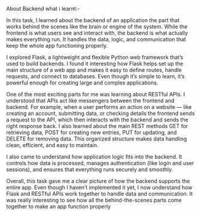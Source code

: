 About Backend what i learnt:-

In this task, I learned about the backend of an application the part that works behind the scenes like the brain or engine of the system. While the frontend is what users see and interact with, the backend is what actually makes everything run. It handles the data, logic, and communication that keep the whole app functioning properly.

I explored Flask, a lightweight and flexible Python web framework that’s used to build backends. I found it interesting how Flask helps set up the main structure of a web app and makes it easy to define routes, handle requests, and connect to databases. Even though it’s simple to learn, it’s powerful enough for creating large and complex applications.

One of the most exciting parts for me was learning about RESTful APIs. I understood that APIs act like messengers between the frontend and backend. For example, when a user performs an action on a website — like creating an account, submitting data, or checking details the frontend sends a request to the API, which then interacts with the backend and sends the right response back.
I also learned about the main REST methods GET for retrieving data, POST for creating new entries, PUT for updating, and DELETE for removing data. This organized structure makes data handling clean, efficient, and easy to maintain.

I also came to understand how application logic fits into the backend. It controls how data is processed, manages authentication (like login and user sessions), and ensures that everything runs securely and smoothly.

Overall, this task gave me a clear picture of how the backend supports the entire app. Even though I haven’t implemented it yet, I now understand how Flask and RESTful APIs work together to handle data and communication. It was really interesting to see how all the behind-the-scenes parts come together to make an app function properly

